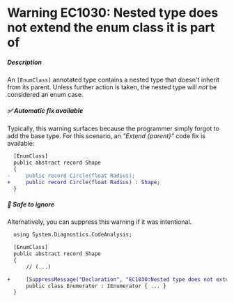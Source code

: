 # Warning EC1030: Nested type does not extend the enum class it is part of

##### Description
An `[EnumClass]` annotated type contains a nested type that doesn't inherit from its parent. Unless further action is taken, the nested type will _not_ be considered an enum case.

##### ✅ Automatic fix available
Typically, this warning surfaces because the programmer simply forgot to add the base type. For this scenario, an _"Extend {parent}"_ code fix is available:

```diff
  [EnumClass]
  public abstract record Shape
  {
-     public record Circle(float Radius);
+     public record Circle(float Radius) : Shape;
  }
```

##### 🙈 Safe to ignore
Alternatively, you can suppress this warning if it was intentional.

```diff
  using System.Diagnostics.CodeAnalysis;

  [EnumClass]
  public abstract record Shape
  {
      // (...)

+     [SuppressMessage("Declaration", "EC1030:Nested type does not extend the enum class it is part of", Justification = "<Pending>")]
      public class Enumerator : IEnumerator { ... }
  }
```